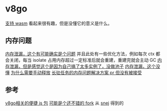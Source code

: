 # v8go  

[支持 wasm](https://github.com/rogchap/v8go/issues/333) 看起来很有趣，但是没懂它的意义是什么。

## 内存问题

[内存泄漏，这个有可能确实是个问题](https://github.com/rogchap/v8go/issues/367) 并且此处有一些优化方法，例如每次 ctx 都会关闭，每当 isolate 占用内存超过一定标准后就会重建，重建完就会主动 GC
[内存泄漏，但是感觉这个是因为自己搞了太多实例了，没做池子](https://github.com/rogchap/v8go/issues/347)
[内存泄漏，这个没懂](https://github.com/rogchap/v8go/issues/400)
[为什么需要手动释放](https://github.com/rogchap/v8go/issues/105)
[长驻任务的内存问题解决方案 pr 但没有被接受](https://github.com/rogchap/v8go/pull/230)

## 参考

[v8go相关的便捷 js 包](https://github.com/kuoruan/v8go-polyfills)
[可能是个还不错的 fork](https://github.com/couchbasedeps/v8go) 从 [snej](https://github.com/rogchap/v8go/issues/105#issuecomment-1377654175) 得到的
